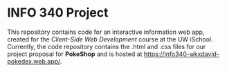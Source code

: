 # INFO 340 Project

This repository contains code for an interactive information web app, created for the _Client-Side Web Development_ course at the UW iSchool. Currently, the code repository contains the .html and .css files for our project proposal for **PokeShop** and is hosted at https://info340-wkxdavid-pokedex.web.app/.
